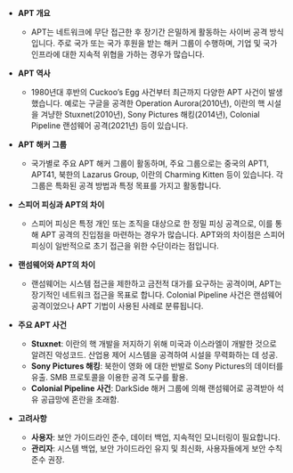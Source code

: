- **APT 개요**
    - APT는 네트워크에 무단 접근한 후 장기간 은밀하게 활동하는 사이버 공격 방식입니다. 주로 국가 또는 국가 후원을 받는 해커 그룹이 수행하며, 기업 및 국가 인프라에 대한 지속적 위협을 가하는 경우가 많습니다.
- **APT 역사**
    
    - 1980년대 후반의 Cuckoo’s Egg 사건부터 최근까지 다양한 APT 사건이 발생했습니다. 예로는 구글을 공격한 Operation Aurora(2010년), 이란의 핵 시설을 겨냥한 Stuxnet(2010년), Sony Pictures 해킹(2014년), Colonial Pipeline 랜섬웨어 공격(2021년) 등이 있습니다.
- **APT 해커 그룹**
    
    - 국가별로 주요 APT 해커 그룹이 활동하며, 주요 그룹으로는 중국의 APT1, APT41, 북한의 Lazarus Group, 이란의 Charming Kitten 등이 있습니다. 각 그룹은 특화된 공격 방법과 특정 목표를 가지고 활동합니다.
- **스피어 피싱과 APT의 차이**
    
    - 스피어 피싱은 특정 개인 또는 조직을 대상으로 한 정밀 피싱 공격으로, 이를 통해 APT 공격의 진입점을 마련하는 경우가 많습니다. APT와의 차이점은 스피어 피싱이 일반적으로 초기 접근을 위한 수단이라는 점입니다.
- **랜섬웨어와 APT의 차이**
    
    - 랜섬웨어는 시스템 접근을 제한하고 금전적 대가를 요구하는 공격이며, APT는 장기적인 네트워크 접근을 목표로 합니다. Colonial Pipeline 사건은 랜섬웨어 공격이었으나 APT 기법이 사용된 사례로 분류됩니다.
- **주요 APT 사건**
    
    - **Stuxnet**: 이란의 핵 개발을 저지하기 위해 미국과 이스라엘이 개발한 것으로 알려진 악성코드. 산업용 제어 시스템을 공격하여 시설을 무력화하는 데 성공.
    - **Sony Pictures 해킹**: 북한이 영화 <The Interview>에 대한 반발로 Sony Pictures의 데이터를 유출. SMB 프로토콜을 이용한 공격 도구를 활용.
    -   **Colonial Pipeline 사건**: DarkSide 해커 그룹에 의해 랜섬웨어로 공격받아 석유 공급망에 혼란을 초래함.
- **고려사항**
    
    - **사용자**: 보안 가이드라인 준수, 데이터 백업, 지속적인 모니터링이 필요합니다.
    - **관리자**: 시스템 백업, 보안 가이드라인 유지 및 최신화, 사용자들에게 보안 수칙 준수 권장.